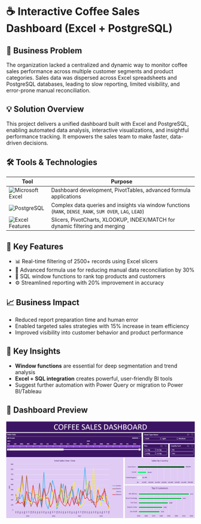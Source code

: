 # ☕ **Interactive Coffee Sales Dashboard (Excel + PostgreSQL)**

## 🎯 **Business Problem**

The organization lacked a centralized and dynamic way to monitor coffee sales performance across multiple customer segments and product categories. Sales data was dispersed across Excel spreadsheets and PostgreSQL databases, leading to slow reporting, limited visibility, and error-prone manual reconciliation.

## 💡 **Solution Overview**

This project delivers a unified dashboard built with Excel and PostgreSQL, enabling automated data analysis, interactive visualizations, and insightful performance tracking. It empowers the sales team to make faster, data-driven decisions.

## 🛠️ **Tools & Technologies**

| Tool                    | Purpose                                                             |
|-------------------------|----------------------------------------------------------------------|
| ![Microsoft Excel](https://img.shields.io/badge/Microsoft_Excel-217346?style=for-the-badge&logo=microsoft-excel&logoColor=white)   | Dashboard development, PivotTables, advanced formula applications |
| ![PostgreSQL](https://img.shields.io/badge/PostgreSQL-336791?style=for-the-badge&logo=postgresql&logoColor=white)           | Complex data queries and insights via window functions (`RANK`, `DENSE_RANK`, `SUM OVER`, `LAG`, `LEAD`) |
| ![Excel Features](https://img.shields.io/badge/Excel_Features-FF9A00?style=for-the-badge&logo=microsoft-excel&logoColor=white) | Slicers, PivotCharts, XLOOKUP, INDEX/MATCH for dynamic filtering and merging |

## 🔧 **Key Features**

- 📊 Real-time filtering of 2500+ records using Excel slicers
- 🔗 Advanced formula use for reducing manual data reconciliation by 30%
- 🧮 SQL window functions to rank top products and customers
- ⚙️ Streamlined reporting with 20% improvement in accuracy

## 📈 **Business Impact**

- Reduced report preparation time and human error
- Enabled targeted sales strategies with 15% increase in team efficiency
- Improved visibility into customer behavior and product performance

## 🧠 **Key Insights**

- **Window functions** are essential for deep segmentation and trend analysis
- **Excel + SQL integration** creates powerful, user-friendly BI tools
- Suggest further automation with Power Query or migration to Power BI/Tableau

## 📸 **Dashboard Preview**

![Dashboard Screenshot](Dashboard.png)
